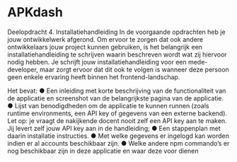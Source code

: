 # APKdash

Deelopdracht 4. Installatiehandleiding
In de voorgaande opdrachten heb je jouw ontwikkelwerk afgerond. Om ervoor te zorgen dat ook andere
ontwikkelaars jouw project kunnen gebruiken, is het belangrijk een installatiehandleiding te schrijven
waarin beschreven wordt wat zij hiervoor nodig hebben. Je schrijft jouw installatiehandleiding voor een
mede-developer, maar zorgt ervoor dat dit ook te volgen is wanneer deze persoon geen enkele ervaring
heeft binnen het frontend-landschap.

Het bevat:
● Een inleiding met korte beschrijving van de functionaliteit van de applicatie en screenshot van
de belangrijkste pagina van de applicatie.
● Lijst van benodigdheden om de applicatie te kunnen runnen (zoals runtime environments, een
API key of gegevens van een externe backend). Let op: je vraagt de nakijkende docent nooit zelf
een API key aan te maken. Jij levert zelf jouw API key aan in de handleiding;
● Een stappenplan met daarin installatie instructies.
● Met welke gegevens er ingelogd kan worden indien er al accounts beschikbaar zijn.
● Welke andere npm commando’s er nog beschikbaar zijn in deze applicatie en waar deze voor
dienen




